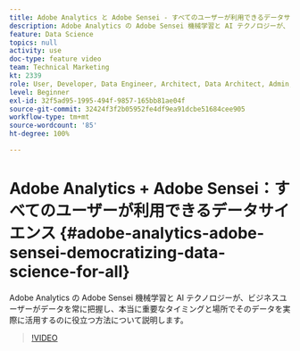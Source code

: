 ```yaml
---
title: Adobe Analytics と Adobe Sensei - すべてのユーザーが利用できるデータサイエンス
description: Adobe Analytics の Adobe Sensei 機械学習と AI テクノロジーが、ビジネスユーザーがデータを常に把握し、本当に重要なタイミングと場所でそのデータを実際に活用するのに役立つ方法について説明します。
feature: Data Science
topics: null
activity: use
doc-type: feature video
team: Technical Marketing
kt: 2339
role: User, Developer, Data Engineer, Architect, Data Architect, Admin, Leader
level: Beginner
exl-id: 32f5ad95-1995-494f-9857-165bb81ae04f
source-git-commit: 32424f3f2b05952fe4df9ea91dcbe51684cee905
workflow-type: tm+mt
source-wordcount: '85'
ht-degree: 100%

---
```


# Adobe Analytics + Adobe Sensei：すべてのユーザーが利用できるデータサイエンス {#adobe-analytics-adobe-sensei-democratizing-data-science-for-all}

Adobe Analytics の Adobe Sensei 機械学習と AI テクノロジーが、ビジネスユーザーがデータを常に把握し、本当に重要なタイミングと場所でそのデータを実際に活用するのに役立つ方法について説明します。

>[!VIDEO](https://video.tv.adobe.com/v/25838/?quality=12)
